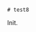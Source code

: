                                                                                                                                                                                                                                                                                                                                                                                                                                                                                                                  # test8

Init.
